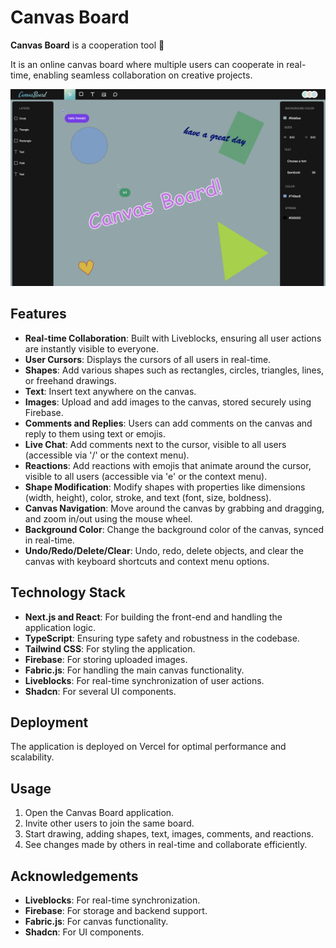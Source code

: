 # Canvas Board

**Canvas Board** is a cooperation tool 🤍

It is an online canvas board where multiple users can cooperate in real-time, enabling seamless collaboration on creative projects.

![App Preview](https://github.com/smllns/CanvasBoard/blob/main/public/assets/board-example.png?raw=true)

## Features

- **Real-time Collaboration**: Built with Liveblocks, ensuring all user actions are instantly visible to everyone.
- **User Cursors**: Displays the cursors of all users in real-time.
- **Shapes**: Add various shapes such as rectangles, circles, triangles, lines, or freehand drawings.
- **Text**: Insert text anywhere on the canvas.
- **Images**: Upload and add images to the canvas, stored securely using Firebase.
- **Comments and Replies**: Users can add comments on the canvas and reply to them using text or emojis.
- **Live Chat**: Add comments next to the cursor, visible to all users (accessible via '/' or the context menu).
- **Reactions**: Add reactions with emojis that animate around the cursor, visible to all users (accessible via 'e' or the context menu).
- **Shape Modification**: Modify shapes with properties like dimensions (width, height), color, stroke, and text (font, size, boldness).
- **Canvas Navigation**: Move around the canvas by grabbing and dragging, and zoom in/out using the mouse wheel.
- **Background Color**: Change the background color of the canvas, synced in real-time.
- **Undo/Redo/Delete/Clear**: Undo, redo, delete objects, and clear the canvas with keyboard shortcuts and context menu options.

## Technology Stack

- **Next.js and React**: For building the front-end and handling the application logic.
- **TypeScript**: Ensuring type safety and robustness in the codebase.
- **Tailwind CSS**: For styling the application.
- **Firebase**: For storing uploaded images.
- **Fabric.js**: For handling the main canvas functionality.
- **Liveblocks**: For real-time synchronization of user actions.
- **Shadcn**: For several UI components.

## Deployment

The application is deployed on Vercel for optimal performance and scalability.

## Usage

1. Open the Canvas Board application.
2. Invite other users to join the same board.
3. Start drawing, adding shapes, text, images, comments, and reactions.
4. See changes made by others in real-time and collaborate efficiently.

## Acknowledgements

- **Liveblocks**: For real-time synchronization.
- **Firebase**: For storage and backend support.
- **Fabric.js**: For canvas functionality.
- **Shadcn**: For UI components.

<!-- This is a [Next.js](https://nextjs.org/) project bootstrapped with [`create-next-app`](https://github.com/vercel/next.js/tree/canary/packages/create-next-app).

## Getting Started

First, run the development server:

```bash
npm run dev
# or
yarn dev
# or
pnpm dev
# or
bun dev
```

Open [http://localhost:3000](http://localhost:3000) with your browser to see the result.

You can start editing the page by modifying `app/page.tsx`. The page auto-updates as you edit the file.

This project uses [`next/font`](https://nextjs.org/docs/basic-features/font-optimization) to automatically optimize and load Inter, a custom Google Font.

## Learn More

To learn more about Next.js, take a look at the following resources:

- [Next.js Documentation](https://nextjs.org/docs) - learn about Next.js features and API.
- [Learn Next.js](https://nextjs.org/learn) - an interactive Next.js tutorial.

You can check out [the Next.js GitHub repository](https://github.com/vercel/next.js/) - your feedback and contributions are welcome!

## Deploy on Vercel

The easiest way to deploy your Next.js app is to use the [Vercel Platform](https://vercel.com/new?utm_medium=default-template&filter=next.js&utm_source=create-next-app&utm_campaign=create-next-app-readme) from the creators of Next.js.

Check out our [Next.js deployment documentation](https://nextjs.org/docs/deployment) for more details. -->
